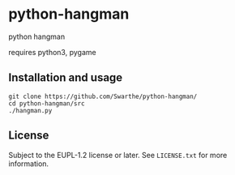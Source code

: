 # python-hangman

python hangman

requires python3, pygame

## Installation and usage

```
git clone https://github.com/Swarthe/python-hangman/
cd python-hangman/src
./hangman.py
```

## License

Subject to the EUPL-1.2 license or later. See `LICENSE.txt` for more
information.

